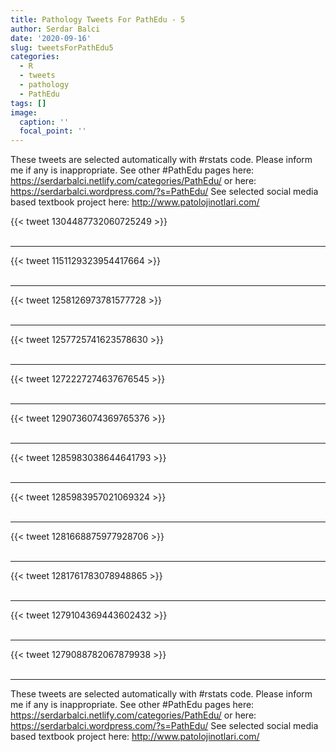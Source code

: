 ```yaml
---
title: Pathology Tweets For PathEdu - 5
author: Serdar Balci
date: '2020-09-16'
slug: tweetsForPathEdu5
categories:
  - R
  - tweets
  - pathology
  - PathEdu
tags: []
image:
  caption: ''
  focal_point: ''
---
```



These tweets are selected automatically with #rstats code. Please inform me if any is inappropriate.
See other #PathEdu pages here: https://serdarbalci.netlify.com/categories/PathEdu/  or here: https://serdarbalci.wordpress.com/?s=PathEdu/ 
See selected social media based textbook project here: http://www.patolojinotlari.com/

{{< tweet 1304487732060725249 >}}
<br>
<br>
<hr>
{{< tweet 1151129323954417664 >}}
<br>
<br>
<hr>
{{< tweet 1258126973781577728 >}}
<br>
<br>
<hr>
{{< tweet 1257725741623578630 >}}
<br>
<br>
<hr>
{{< tweet 1272227274637676545 >}}
<br>
<br>
<hr>
{{< tweet 1290736074369765376 >}}
<br>
<br>
<hr>
{{< tweet 1285983038644641793 >}}
<br>
<br>
<hr>
{{< tweet 1285983957021069324 >}}
<br>
<br>
<hr>
{{< tweet 1281668875977928706 >}}
<br>
<br>
<hr>
{{< tweet 1281761783078948865 >}}
<br>
<br>
<hr>
{{< tweet 1279104369443602432 >}}
<br>
<br>
<hr>
{{< tweet 1279088782067879938 >}}
<br>
<br>
<hr>


These tweets are selected automatically with #rstats code. Please inform me if any is inappropriate.
See other #PathEdu pages here: https://serdarbalci.netlify.com/categories/PathEdu/  or here: https://serdarbalci.wordpress.com/?s=PathEdu/ 
See selected social media based textbook project here: http://www.patolojinotlari.com/
